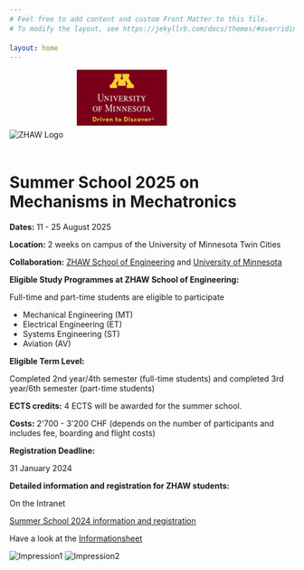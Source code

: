 ```yaml
---
# Feel free to add content and custom Front Matter to this file.
# To modify the layout, see https://jekyllrb.com/docs/themes/#overriding-theme-defaults

layout: home
---
```

<div>
    <img src="/assets/images/ZHAW_Logo.png" alt="ZHAW Logo" width="auto" height="100" style="margin-right: 20px;margin-bottom: 20px;">
    <img src="/assets/images/UMinnesota.png" alt="GVSU Logo" width="auto" height="100" style="margin-bottom: 20px;">
</div>

# Summer School 2025 on Mechanisms in Mechatronics

**Dates:** 11 - 25 August 2025

**Location:** 2 weeks on campus of the University of Minnesota Twin Cities

**Collaboration:** [ZHAW School of Engineering](https://www.zhaw.ch/en/engineering/) and [University of Minnesota](https://twin-cities.umn.edu/)

**Eligible Study Programmes at ZHAW School of Engineering:**

Full-time and part-time students are eligible to participate

- Mechanical Engineering (MT)
- Electrical Engineering (ET)
- Systems Engineering (ST)
- Aviation (AV)

**Eligible Term Level:**

Completed 2nd year/4th semester (full-time students) and completed 3rd year/6th semester (part-time students)

**ECTS credits:** 4 ECTS will be awarded for the summer school.

**Costs:** 2'700 - 3'200 CHF (depends on the number of participants and includes fee, boarding and flight costs)

**Registration Deadline:**

31 January 2024

**Detailed information and registration for ZHAW students:**

On the Intranet

[Summer School 2024 information and registration](http://bit.ly/SoE_summer_school_2024)

Have a look at the [Informationsheet](assets/images/Infosheet_GVSU_Summer_School_2024_.pdf)

![Impression1](/assets/images/img1.png)
![Impression2](/assets/images/img2.png)
